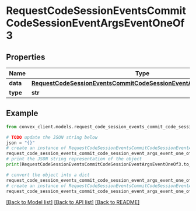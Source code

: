 # RequestCodeSessionEventsCommitCodeSessionEventArgsEventOneOf3


## Properties

Name | Type | Description | Notes
------------ | ------------- | ------------- | -------------
**data** | [**RequestCodeSessionEventsCommitCodeSessionEventArgsEventOneOf3Data**](RequestCodeSessionEventsCommitCodeSessionEventArgsEventOneOf3Data.md) |  | 
**type** | **str** |  | 

## Example

```python
from convex_client.models.request_code_session_events_commit_code_session_event_args_event_one_of3 import RequestCodeSessionEventsCommitCodeSessionEventArgsEventOneOf3

# TODO update the JSON string below
json = "{}"
# create an instance of RequestCodeSessionEventsCommitCodeSessionEventArgsEventOneOf3 from a JSON string
request_code_session_events_commit_code_session_event_args_event_one_of3_instance = RequestCodeSessionEventsCommitCodeSessionEventArgsEventOneOf3.from_json(json)
# print the JSON string representation of the object
print(RequestCodeSessionEventsCommitCodeSessionEventArgsEventOneOf3.to_json())

# convert the object into a dict
request_code_session_events_commit_code_session_event_args_event_one_of3_dict = request_code_session_events_commit_code_session_event_args_event_one_of3_instance.to_dict()
# create an instance of RequestCodeSessionEventsCommitCodeSessionEventArgsEventOneOf3 from a dict
request_code_session_events_commit_code_session_event_args_event_one_of3_from_dict = RequestCodeSessionEventsCommitCodeSessionEventArgsEventOneOf3.from_dict(request_code_session_events_commit_code_session_event_args_event_one_of3_dict)
```
[[Back to Model list]](../README.md#documentation-for-models) [[Back to API list]](../README.md#documentation-for-api-endpoints) [[Back to README]](../README.md)


